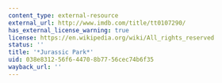 ```yaml
---
content_type: external-resource
external_url: http://www.imdb.com/title/tt0107290/
has_external_license_warning: true
license: https://en.wikipedia.org/wiki/All_rights_reserved
status: ''
title: '*Jurassic Park*'
uid: 038e8312-56f6-4470-8b77-56cec74b6f35
wayback_url: ''
---
```

